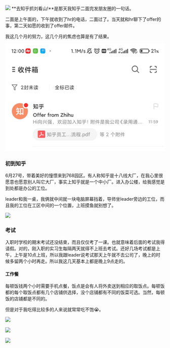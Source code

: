 ![](../static/img/%E7%9F%A5%E4%B9%8E%E5%85%A5%E5%8F%A3.jpg)
**去知乎抓刘看山!**是那天我知乎二面完发朋友圈的一句话。

二面是上午面的，下午就收到了hr的电话，二面过了。当天就和hr聊下了offer的事，第二天如愿的收到了offer邮件。

我这几个月的努力，这几个月的焦虑也算是有了结果。

![](../static/img/offer%E9%82%AE%E4%BB%B6.jpg)

### 初到知乎

6月27号，带着美好的憧憬来到768园区。有人称知乎是十八线大厂，在我心里很愿意也愿意别人叫它大厂，事实上知乎就是一个中小厂。进入办公楼，给我感觉是到处都是办公的工位。

leader和我一桌，我俩就中间就一块电脑屏幕挡着，导师坐leader旁边的工位，而且我的工位在工区中间的一个位置，上班摸鱼就别想了。

![](../static/img/self.jpg)



### 考试

入职时学校的期末考试还没结束，而且仅仅考了一课。也就意味着后面的考试我得请假。对的，刚入职的实习生每隔两天就得不上班去考试。还好几场考试都是上午，上午是10点上班，所以我跟leader说考试那天上午就不去公司了，晚上的时候多留两个小时再走。所以我这几天基本上都是晚上9点走的。



#### 工作餐

每顿饭钱两个小时需要手机点餐，饭点是会有人将外卖送到相应的取饭点。每顿饭都的每个取饭点都有几个店铺供选择，没个店铺都有不同的饭菜可选。当然，每顿饭的店铺都是不同的。

但是对于我吃得比较多的人来说就常常吃不饱😭。

![](../static/img/1656949932249.jpg)

![](../static/img/1656949932260.jpg)

![](../static/img/1656949932238.jpg)
